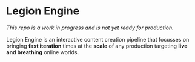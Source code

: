 # Legion Engine

*This repo is a work in progress and is not yet ready for production.*

Legion Engine is an interactive content creation pipeline that focusses on bringing **fast iteration** times at the **scale** of any production targeting **live and breathing** online worlds.
